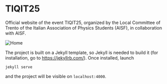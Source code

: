 # TIQIT25

Official website of the event TIQIT25, organized by the Local Committee of Trento of the Italian Association of Physics Students (AISF), in collaboration with AISF.

![Home](img/readme/home.png)

The project is built on a Jekyll template, so Jekyll is needed to build it (for installation, go to https://jekyllrb.com/). Once installed, launch
```
jekyll serve
``` 
and the project will be visible on `localhost:4000`.
